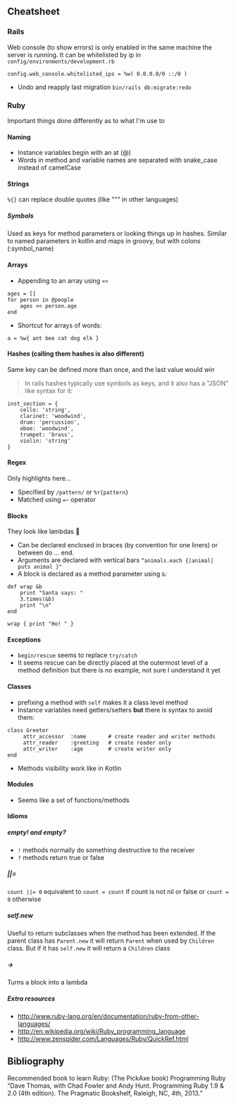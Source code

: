 
## Cheatsheet

### Rails
Web console (to show errors) is only enabled in the same machine the server is 
running. It can be whitelisted by ip in `config/environments/development.rb`
```
config.​web_console​.​whitelisted_ips​ = ​%w( 0.0.0.0/0 ::/0 )​
```

* Undo and reapply last migration
```bin/rails db:migrate:redo```

### Ruby

Important things done differently as to what I'm use to

#### Naming

* Instance variables begin with an at (@)
* Words in method and variable names are separated with snake_case instead of camelCase

#### Strings

`%{}` can replace double quotes (like """ in other languages)

##### Symbols

Used as keys for method parameters or looking things up in hashes. Similar to named parameters 
in kotlin and maps in groovy, but with colons (:symbol_name) 

#### Arrays

* Appending to an array using `<<`

```
ages = []
for person in @people
    ages << person.age
end
```

* Shortcut for arrays of words:
```
a = %w{ ant bee cat dog elk }
```

#### Hashes (calling them hashes is also different)

Same key can be defined more than once, and the last value would _win_

>In rails hashes typically use symbols as keys, and it also has a "JSON" like syntax for it:
```
inst_section = {
    cello: 'string',
    clarinet: 'woodwind',
    drum: 'percussion',
    oboe: 'woodwind',
    trumpet: 'brass',
    violin: 'string'
}
```

#### Regex

Only highlights here...

* Specified by `/pattern/` or `%r{pattern}`
* Matched using `=~` operator

#### Blocks

They look like lambdas :thinking:

* Can be declared enclosed in braces (by convention for one liners) or between do ... end.
* Arguments are  declared with vertical bars `“animals.​each​ {|animal| puts animal }"`
* A block is declared as a method parameter using `&`:
```
def wrap &b
    print "Santa says: "
    3.times(&b)
    print "\n"
end

wrap { print "Ho! " }
```

#### Exceptions

* `begin/rescue` seems to replace `try/catch`
* It seems rescue can be directly placed at the outermost level of a method definition but there
 is no example, not sure I understand it yet

#### Classes

* prefixing a method with `self` makes it a class level method
* Instance variables need getters/setters **but** there is syntax to avoid them:
```
class​ Greeter
​ 	  attr_accessor  ​:name​       ​# create reader and writer methods​
​ 	  attr_reader    ​:greeting​   ​# create reader only​
​ 	  attr_writer    ​:age​        ​# create writer only​
​end​
```
* Methods visibility work like in Kotlin

#### Modules

* Seems like a set of functions/methods

#### Idioms
##### empty! and empty?

* `!` methods normally do something destructive to the receiver
* `?` methods return true or false

##### ||=
```count ||= 0```
equivalent to `count = count` if count is not nil or false or `count = 0` otherwise

##### self.new

Useful to return subclasses when the method has been extended. If the parent class has `Parent.new` it will 
return `Parent` when used by `Children` class. But if it has `self.new` it will return a `Children` class

##### ->

Turns a block into a lambda

##### Extra resources

* http://www.ruby-lang.org/en/documentation/ruby-from-other-languages/
* http://en.wikipedia.org/wiki/Ruby_programming_language
* http://www.zenspider.com/Languages/Ruby/QuickRef.html

## Bibliography

Recommended book to learn Ruby: (The PickAxe book) Programming Ruby “Dave Thomas,
 with Chad Fowler and Andy Hunt. Programming Ruby 1.9 & 2.0 (4th edition). The 
Pragmatic Bookshelf, Raleigh, NC, 4th, 2013.”
